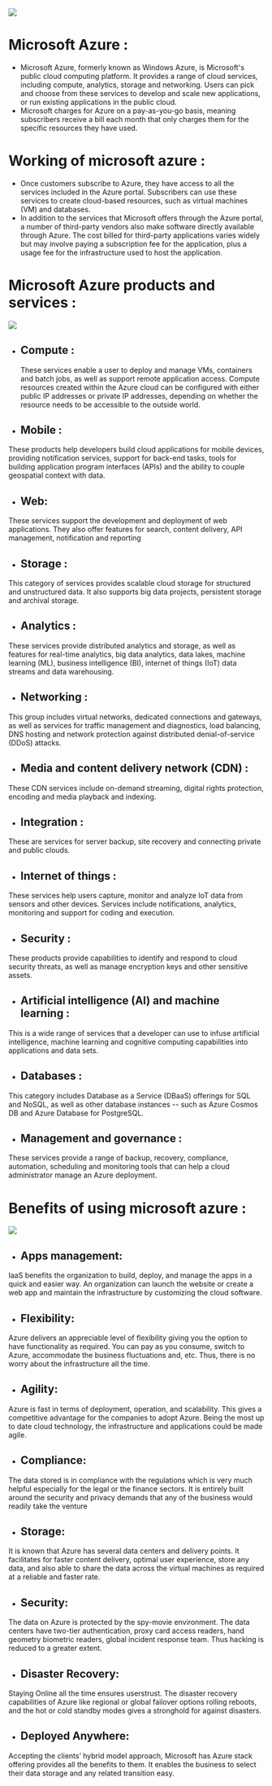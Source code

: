 ![](https://p2zk82o7hr3yb6ge7gzxx4ki-wpengine.netdna-ssl.com/wp-content/uploads/microsoft-azure-640x401-400x250.png)

# Microsoft Azure :

- Microsoft Azure, formerly known as Windows Azure, is Microsoft's public cloud computing platform. It provides a range of cloud services, including compute, analytics, storage and networking. Users can pick and choose from these services to develop and scale new applications, or run existing applications in the public cloud.
- Microsoft charges for Azure on a pay-as-you-go basis, meaning subscribers receive a bill each month that only charges them for the specific resources they have used.

# Working of microsoft azure :
- Once customers subscribe to Azure, they have access to all the services included in the Azure portal. Subscribers can use these services to create cloud-based resources, such as virtual machines (VM) and databases.
- In addition to the services that Microsoft offers through the Azure portal, a number of third-party vendors also make software directly available through Azure. The cost billed for third-party applications varies widely but may involve paying a subscription fee for the application, plus a usage fee for the infrastructure used to host the application.

#  Microsoft Azure products and services :
![](https://www.enaviya.com/images/azure-cloud-services.jpg)
- ## Compute :
  These services enable a user to deploy and manage VMs, containers and batch jobs, as well as support remote application access. Compute resources created within the Azure cloud can be configured with either public IP addresses or private IP addresses, depending on whether the resource needs to be accessible to the outside world.
- ## Mobile :
 These products help developers build cloud applications for mobile devices, providing notification services, support for back-end tasks, tools for building application program interfaces (APIs) and the ability to couple geospatial context with data.
- ## Web:
 These services support the development and deployment of web applications. They also offer features for search, content delivery, API management, notification and reporting
- ## Storage : 
 This category of services provides scalable cloud storage for structured and unstructured data. It also supports big data projects, persistent storage and archival storage.
- ## Analytics :
These services provide distributed analytics and storage, as well as features for real-time analytics, big data analytics, data lakes, machine learning (ML), business intelligence (BI), internet of things (IoT) data streams and data warehousing.
- ## Networking :
This group includes virtual networks, dedicated connections and gateways, as well as services for traffic management and diagnostics, load balancing, DNS hosting and network protection against distributed denial-of-service (DDoS) attacks.
- ## Media and content delivery network (CDN) :
These CDN services include on-demand streaming, digital rights protection, encoding and media playback and indexing.
- ## Integration :
These are services for server backup, site recovery and connecting private and public clouds.
- ## Internet of things :
These services help users capture, monitor and analyze IoT data from sensors and other devices. Services include notifications, analytics, monitoring and support for coding and execution.
- ## Security : 
These products provide capabilities to identify and respond to cloud security threats, as well as manage encryption keys and other sensitive assets.
- ## Artificial intelligence (AI) and machine learning :
This is a wide range of services that a developer can use to infuse artificial intelligence, machine learning and cognitive computing capabilities into applications and data sets.
- ## Databases :
This category includes Database as a Service (DBaaS) offerings for SQL and NoSQL, as well as other database instances -- such as Azure Cosmos DB and Azure Database for PostgreSQL.
- ## Management and governance :
These services provide a range of backup, recovery, compliance, automation, scheduling and monitoring tools that can help a cloud administrator manage an Azure deployment.

# Benefits of using microsoft azure :
![](https://www.saviantconsulting.com/images/blog/10-reasons-why-choose-azure-for-your-enterprise.png)

- ## Apps management:
IaaS benefits the organization to build, deploy, and manage the apps in a quick and easier way. An organization can launch the website or create a web app and maintain the infrastructure by customizing the cloud software.
-  ## Flexibility:
Azure delivers an appreciable level of flexibility giving you the option to have functionality as required. You can pay as you consume, switch to Azure, accommodate the business fluctuations and, etc. Thus, there is no worry about the infrastructure all the time.
- ## Agility:
Azure is fast in terms of deployment, operation, and scalability. This gives a competitive advantage for the companies to adopt Azure. Being the most up to date cloud technology, the infrastructure and applications could be made agile.
- ## Compliance:
The data stored is in compliance with the regulations which is very much helpful especially for the legal or the finance sectors. It is entirely built around the security and privacy demands that any of the business would readily take the venture
- ## Storage:
It is known that Azure has several data centers and delivery points. It facilitates for faster content delivery, optimal user experience, store any data, and also able to share the data across the virtual machines as required at a reliable and faster rate.
- ## Security:
The data on Azure is protected by the spy-movie environment. The data centers have two-tier authentication, proxy card access readers, hand geometry biometric readers, global incident response team. Thus hacking is reduced to a greater extent.
- ## Disaster Recovery:
Staying Online all the time ensures userstrust. The disaster recovery capabilities of Azure like regional or global failover options rolling reboots, and the hot or cold standby modes gives a stronghold for against disasters.
- ## Deployed Anywhere:
Accepting the clients’ hybrid model approach, Microsoft has Azure stack offering provides all the benefits to them. It enables the business to select their data storage and any related transition easy.  















